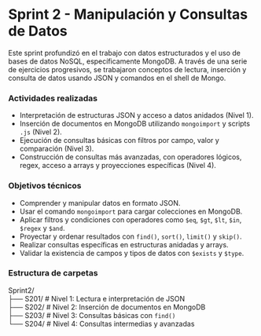 # Sprint 2 - Manipulación y Consultas de Datos

Este sprint profundizó en el trabajo con datos estructurados y el uso de bases de datos NoSQL, específicamente MongoDB. A través de una serie de ejercicios progresivos, se trabajaron conceptos de lectura, inserción y consulta de datos usando JSON y comandos en el shell de Mongo.

### Actividades realizadas

- Interpretación de estructuras JSON y acceso a datos anidados (Nivel 1).
- Inserción de documentos en MongoDB utilizando `mongoimport` y scripts `.js` (Nivel 2).
- Ejecución de consultas básicas con filtros por campo, valor y comparación (Nivel 3).
- Construcción de consultas más avanzadas, con operadores lógicos, regex, acceso a arrays y proyecciones específicas (Nivel 4).

### Objetivos técnicos

- Comprender y manipular datos en formato JSON.
- Usar el comando `mongoimport` para cargar colecciones en MongoDB.
- Aplicar filtros y condiciones con operadores como `$eq`, `$gt`, `$lt`, `$in`, `$regex` y `$and`.
- Proyectar y ordenar resultados con `find()`, `sort()`, `limit()` y `skip()`.
- Realizar consultas específicas en estructuras anidadas y arrays.
- Validar la existencia de campos y tipos de datos con `$exists` y `$type`.

### Estructura de carpetas

Sprint2/  
├── S201/                 # Nivel 1: Lectura e interpretación de JSON  
├── S202/                 # Nivel 2: Inserción de documentos en MongoDB  
├── S203/                 # Nivel 3: Consultas básicas con `find()`  
└── S204/                 # Nivel 4: Consultas intermedias y avanzadas